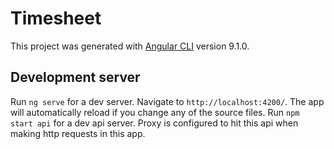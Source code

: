 # Timesheet

This project was generated with [Angular CLI](https://github.com/angular/angular-cli) version 9.1.0.

## Development server

Run `ng serve` for a dev server. Navigate to `http://localhost:4200/`. The app will automatically reload if you change any of the source files.
Run `npm start api` for a dev api server. Proxy is configured to hit this api when making http requests in this app.

